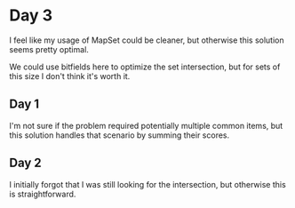 # Day 3

I feel like my usage of MapSet could be cleaner, but otherwise this solution seems pretty optimal.

We could use bitfields here to optimize the set intersection, but for sets of this size I don't
think it's worth it.

## Day 1

I'm not sure if the problem required potentially multiple common items, but this solution handles
that scenario by summing their scores.

## Day 2

I initially forgot that I was still looking for the intersection, but otherwise this is
straightforward.
